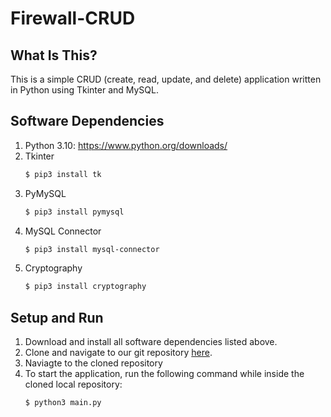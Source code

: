 # Firewall-CRUD

## What Is This?
This is a simple CRUD (create, read, update, and delete) application written in Python using Tkinter and MySQL.

## Software Dependencies

1. Python 3.10: <https://www.python.org/downloads/>
2. Tkinter
    ```sh
    $ pip3 install tk
    ```
4. PyMySQL 
    ```sh
    $ pip3 install pymysql
    ```
3. MySQL Connector
    ```sh
    $ pip3 install mysql-connector
    ```
4. Cryptography
    ```sh
    $ pip3 install cryptography
    ```
    
## Setup and Run

1. Download and install all software dependencies listed above.
2. Clone and navigate to our git repository
   [here](https://github.com/Nadeem-Abdelkader/Firewall-CRUD).
3. Naviagte to the cloned repository
4. To start the application, run the following command while inside the cloned local repository:
    ```sh
    $ python3 main.py
    ```
